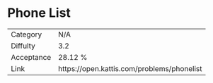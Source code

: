 # Phone List

<table>
    <tr>
        <td>Category</td>
        <td>N/A</td>
    </tr>
    <tr>
        <td>Diffulty</td>
        <td>3.2</td>
    </tr>
    <tr>
        <td>Acceptance</td>
        <td>28.12 %</td>
    </tr>
    <tr>
        <td>Link</td>
        <td>https://open.kattis.com/problems/phonelist</td>
    </tr>
</table>